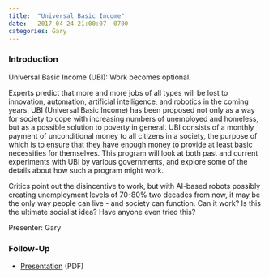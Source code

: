```yaml
---
title:  "Universal Basic Income"
date:   2017-04-24 21:00:07 -0700
categories: Gary
---
```



### Introduction

Universal Basic Income (UBI): Work becomes optional.

Experts predict that more and more jobs of all types will be lost to innovation, automation, artificial intelligence, and robotics in the coming years. UBI (Universal Basic Income) has been proposed not only as a way for society to cope with increasing numbers of unemployed and homeless, but as a possible solution to poverty in general. UBI consists of a monthly payment of unconditional money to all citizens in a society, the purpose of which is to ensure that they have enough money to provide at least basic necessities for themselves. This program will look at both past and current experiments with UBI by various governments, and explore some of the details about how such a program might work. 

Critics point out the disincentive to work, but with AI-based robots possibly creating unemployment levels of 70-80% two decades from now, it may be the only way people can live - and society can function. 
Can it work? Is this the ultimate socialist idea? Have anyone even tried this?


Presenter: Gary

### Follow-Up

* [Presentation](/assets/present/2017/ubi.pdf) (PDF) 
